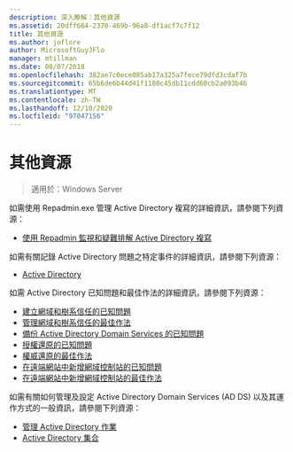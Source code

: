 ```yaml
---
description: 深入瞭解：其他資源
ms.assetid: 20dff664-2370-469b-96a8-df1acf7c7f12
title: 其他資源
ms.author: joflore
author: MicrosoftGuyJFlo
manager: mtillman
ms.date: 08/07/2018
ms.openlocfilehash: 382ae7c0ece085ab17a325a7fece79dfd3cdaf7b
ms.sourcegitcommit: 65b6de6b44d41f1180c45db11cdd60cb2a093b46
ms.translationtype: MT
ms.contentlocale: zh-TW
ms.lasthandoff: 12/10/2020
ms.locfileid: "97047156"
---
```

# <a name="additional-resources"></a>其他資源

>適用於：Windows Server

如需使用 Repadmin.exe 管理 Active Directory 複寫的詳細資訊，請參閱下列資源：

- [使用 Repadmin 監視和疑難排解 Active Directory 複寫](https://go.microsoft.com/fwlink/?LinkId=122830)

如需有關記錄 Active Directory 問題之特定事件的詳細資訊，請參閱下列資源：

- [Active Directory](https://go.microsoft.com/fwlink/?LinkId=122877)

如需 Active Directory 已知問題和最佳作法的詳細資訊，請參閱下列資源：

- [建立網域和樹系信任的已知問題](https://go.microsoft.com/fwlink/?LinkId=128784)
- [管理網域和樹系信任的最佳作法](https://go.microsoft.com/fwlink/?LinkId=128785)
- [備份 Active Directory Domain Services 的已知問題](https://go.microsoft.com/fwlink/?LinkId=128793)
- [授權還原的已知問題](https://go.microsoft.com/fwlink/?LinkId=128788)
- [權威還原的最佳作法](https://go.microsoft.com/fwlink/?LinkId=128791)
- [在遠端網站中新增網域控制站的已知問題](https://go.microsoft.com/fwlink/?LinkId=128794)
- [在遠端網站中新增網域控制站的最佳作法](https://go.microsoft.com/fwlink/?LinkId=128796)

如需有關如何管理及設定 Active Directory Domain Services (AD DS) 以及其運作方式的一般資訊，請參閱下列資源：

- [管理 Active Directory 作業](https://go.microsoft.com/fwlink/?LinkId=128798)
- [Active Directory 集合](https://go.microsoft.com/fwlink/?LinkId=34157)
